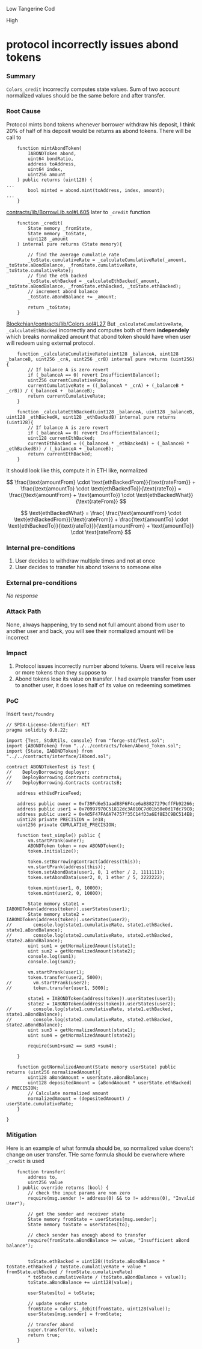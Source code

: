 Low Tangerine Cod

High

# protocol incorrectly issues abond tokens

### Summary

`Colors_credit` incorrectly computes state values.
Sum of two account normalized values should be the same before and after transfer.

### Root Cause
Protocol mints bond tokens whenever borrower withdraw his deposit, I think 20% of half of his deposit would be returns as abond tokens. There will be call to 
```solidity
    function mintAbondToken(
        IABONDToken abond,
        uint64 bondRatio,
        address toAddress,
        uint64 index,
        uint256 amount
    ) public returns (uint128) {
...
        bool minted = abond.mint(toAddress, index, amount);
...
    }
```
[contracts/lib/BorrowLib.sol#L605](https://github.com/sherlock-audit/2024-11-autonomint/blob/main/Blockchain/Blockchian/contracts/lib/BorrowLib.sol#L605)
later to `_credit` function
```solidity
    function _credit(
        State memory _fromState,
        State memory _toState,
        uint128 _amount
    ) internal pure returns (State memory){

        // find the average cumulatie rate
        _toState.cumulativeRate = _calculateCumulativeRate(_amount, _toState.aBondBalance, _fromState.cumulativeRate, _toState.cumulativeRate);
        // find the eth backed
        _toState.ethBacked = _calculateEthBacked(_amount, _toState.aBondBalance, _fromState.ethBacked, _toState.ethBacked);
        // increment abond balance
        _toState.aBondBalance += _amount;

        return _toState;
    }

```
[Blockchian/contracts/lib/Colors.sol#L27](https://github.com/sherlock-audit/2024-11-autonomint/blob/main/Blockchain/Blockchian/contracts/lib/Colors.sol#L27)
But `_calculateCumulativeRate`, `_calculateEthBacked` incorrectly and computes both of them **independely** which breaks normalized amount that abond token should have when user will redeem using external protocol.

```solidity
    function _calculateCumulativeRate(uint128 _balanceA, uint128 _balanceB, uint256 _crA, uint256 _crB) internal pure returns (uint256){
        // If balance A is zero revert
        if (_balanceA == 0) revert InsufficientBalance();
        uint256 currentCumulativeRate;
        currentCumulativeRate = ((_balanceA * _crA) + (_balanceB * _crB)) / (_balanceA + _balanceB);
        return currentCumulativeRate;
    }

    function _calculateEthBacked(uint128 _balanceA, uint128 _balanceB, uint128 _ethBackedA, uint128 _ethBackedB) internal pure returns (uint128){
        // If balance A is zero revert
        if (_balanceA == 0) revert InsufficientBalance();
        uint128 currentEthBacked;
        currentEthBacked = ((_balanceA * _ethBackedA) + (_balanceB * _ethBackedB)) / (_balanceA + _balanceB);
        return currentEthBacked;
    }
```
It should look like this, compute it in ETH like, normalized

$$
\frac{\text{amountFrom} \cdot \text{ethBackedFrom}}{\text{rateFrom}} + \frac{\text{amountTo} \cdot \text{ethBackedTo}}{\text{rateTo}} = \frac{(\text{amountFrom} + \text{amountTo}) \cdot \text{ethBackedWhat}}{\text{rateFrom}}
$$

$$
\text{ethBackedWhat} = \frac{ \frac{\text{amountFrom} \cdot \text{ethBackedFrom}}{\text{rateFrom}} + \frac{\text{amountTo} \cdot \text{ethBackedTo}}{\text{rateTo}}}{\text{amountFrom} + \text{amountTo}} \cdot \text{rateFrom}
$$


### Internal pre-conditions

1. User decides to withdraw multiple times and not at once 
2. User decides to transfer his abond tokens to someone else

### External pre-conditions

_No response_

### Attack Path
None, always happening, try to send not full amount abond from user to another user and back, you will see their normalized amount will be incorrect
### Impact

1. Protocol issues incorrectly number abond tokens. Users will receive less or more tokens than they suppose to
2. Abond tokens lose its value on transfer. I had example transfer from user to another user, it does loses half of its value on redeeming sometimes

### PoC
Insert `test/foundry`
```solidity
// SPDX-License-Identifier: MIT
pragma solidity 0.8.22;

import {Test, StdUtils, console} from "forge-std/Test.sol";
import {ABONDToken} from "../../contracts/Token/Abond_Token.sol";
import {State, IABONDToken} from "../../contracts/interface/IAbond.sol";

contract ABONDTokenTest is Test {
//    DeployBorrowing deployer;
//    DeployBorrowing.Contracts contractsA;
//    DeployBorrowing.Contracts contractsB;

    address ethUsdPriceFeed;

    address public owner = 0xf39Fd6e51aad88F6F4ce6aB8827279cffFb92266;
    address public user1 = 0x70997970C51812dc3A010C7d01b50e0d17dc79C8;
    address public user2 = 0x4d5F47FA6A74757f35C14fD3a6Ef8E3C9BC514E8;
    uint128 private PRECISION = 1e18;
    uint256 private CUMULATIVE_PRECISION;

    function test_simple() public {
        vm.startPrank(owner);
        ABONDToken token = new ABONDToken();
        token.initialize();

        token.setBorrowingContract(address(this));
        vm.startPrank(address(this));
        token.setAbondData(user1, 0, 1 ether / 2, 1111111);
        token.setAbondData(user2, 0, 1 ether / 5, 2222222);

        token.mint(user1, 0, 10000);
        token.mint(user2, 0, 10000);

        State memory state1 = IABONDToken(address(token)).userStates(user1);
        State memory state2 = IABONDToken(address(token)).userStates(user2);
//        console.log(state1.cumulativeRate, state1.ethBacked, state1.aBondBalance);
//        console.log(state2.cumulativeRate, state2.ethBacked, state2.aBondBalance);
        uint sum1 = getNormalizedAmount(state1);
        uint sum2 = getNormalizedAmount(state2);
        console.log(sum1);
        console.log(sum2);

        vm.startPrank(user1);
        token.transfer(user2, 5000);
//        vm.startPrank(user2);
//        token.transfer(user1, 5000);

        state1 = IABONDToken(address(token)).userStates(user1);
        state2 = IABONDToken(address(token)).userStates(user2);
//        console.log(state1.cumulativeRate, state1.ethBacked, state1.aBondBalance);
//        console.log(state2.cumulativeRate, state2.ethBacked, state2.aBondBalance);
        uint sum3 = getNormalizedAmount(state1);
        uint sum4 = getNormalizedAmount(state2);

        require(sum1+sum2 == sum3 +sum4);

    }

    function getNormalizedAmount(State memory userState) public returns (uint256 normalizedAmount){
        uint128 aBondAmount = userState.aBondBalance;
        uint128 depositedAmount = (aBondAmount * userState.ethBacked) / PRECISION;
        // Calculate normalized amount
        normalizedAmount = (depositedAmount) / userState.cumulativeRate;
    }

}

```

### Mitigation
Here is an example of what formula should be, so normalized value doens't change on user transfer. THe same formula should be everwhere where `_credit` is used
```solidity
    function transfer(
        address to,
        uint256 value
    ) public override returns (bool) {
        // check the input params are non zero
        require(msg.sender != address(0) && to != address(0), "Invalid User");

        // get the sender and receiver state
        State memory fromState = userStates[msg.sender];
        State memory toState = userStates[to];

        // check sender has enough abond to transfer
        require(fromState.aBondBalance >= value, "Insufficient aBond balance");


        toState.ethBacked = uint128((toState.aBondBalance * toState.ethBacked / toState.cumulativeRate + value * fromState.ethBacked / fromState.cumulativeRate)
        * toState.cumulativeRate / (toState.aBondBalance + value));
        toState.aBondBalance += uint128(value);

        userStates[to] = toState;

        // update sender state
        fromState = Colors._debit(fromState, uint128(value));
        userStates[msg.sender] = fromState;

        // transfer abond
        super.transfer(to, value);
        return true;
    }

```